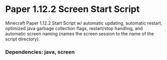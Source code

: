 # Paper 1.12.2 Screen Start Script
Minecraft Paper 1.12.2 Start Script w/ automatic updating, automatic restart, optimized java garbage collection flags, restart/stop handling, and automatic screen naming (names the screen session to the name of the script directory).


### Dependencies: java, screen

